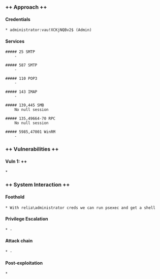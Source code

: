 ### ++ Approach ++
#### Credentials
	* administrator:vau!XCKjNQBv2$ (Admin)

#### Services
	##### 25 SMTP
		- 

	##### 587 SMTP
		- 

    ##### 110 POP3
        -

	##### 143 IMAP
		- 

	##### 139,445 SMB
		No null session

	##### 135,49664-70 RPC
		No null session

	##### 5985,47001 WinRM
		-

### ++ Vulnerabilities ++

#### Vuln 1:  ++
	* 

### ++ System Interaction ++
#### Foothold  
	* With relia\administrator creds we can run psexec and get a shell

#### Privilege Escalation 
	* -

#### Attack chain
	* -
	
#### Post-exploitation 
	* 